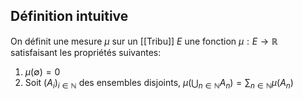 ## Définition intuitive
On définit une mesure $\mu$ sur un [[Tribu]] $E$ une fonction $\mu: E \to \mathbb R$  satisfaisant les propriétés suivantes:
1. $\mu(\emptyset) = 0$
2. Soit $(A_i)_{i \in \mathbb N}$ des ensembles disjoints, $\mu(\bigcup_{n \in \mathbb N} A_{n})= \sum_{n \in \mathbb{N}} \mu(A_n)$
